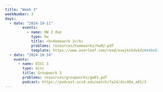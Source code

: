 ```yaml
---
title: "Week 3"
weekNumber: 3
days:
  - date: "2024-10-11"
        events:
          - name: HW 2 due
            type: hw
            title: <b>Homework 2</b>
            problems: resources/homeworks/hw02.pdf
            template: https://www.overleaf.com/read/xxwjkskdvkdz#44be67
  - date: "2024-10-14"
    events:
      - name: DISC 3
        type: disc
        title: Groupwork 3
        problems: resources/groupworks/gw03.pdf
        podcast: https://podcast.ucsd.edu/watch/fa24/dsc40a_a01/3
---
```

